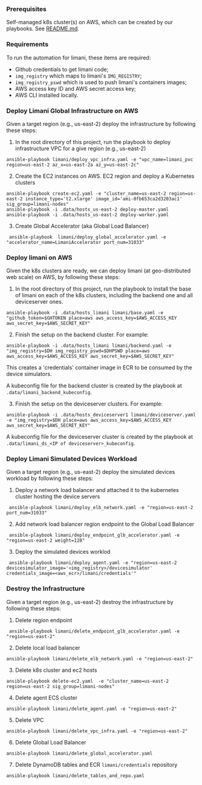 ### Prerequisites
Self-managed k8s cluster(s) on AWS, which can be created by our playbooks. See [README.md](../README.md).

### Requirements
To run the automation for limani, these items are required:
- Github credentials to get limani code;
- `img_registry` which maps to limani's `IMG_REGISTRY`;
- `img_registry_pswd` which is used to push limani's containers images;
- AWS access key ID and AWS secret access key;
- AWS CLI installed locally.


### Deploy Limani Global Infrastructure on AWS

Given a target region (e.g., us-east-2) deploy the infrastructure by following these steps:

1. In the root directory of this project, run the playbook to deploy infrastructure VPC for a give region (e.g., us-east-2)

```shell
ansible-playbook limani/deploy_vpc_infra.yaml -e "vpc_name=limani_pvc region=us-east-2 az_x=us-east-2a az_y=us-east-2c"
```

2. Create the  EC2 instances on AWS. EC2 region and deploy a Kubernetes clusters
```shell
ansible-playbook create-ec2.yaml -e "cluster_name=us-east-2 region=us-east-2 instance_type='t2.xlarge' image_id='ami-0fb653ca2d3203ac1' sig_group=limani-nodes"
ansible-playbook -i .data/hosts_us-east-2 deploy-master.yaml
ansible-playbook -i .data/hosts_us-east-2 deploy-worker.yaml
```

3. Create Global Accelerator (aka Global Load Balancer)
```shell
 ansible-playbook  limani/deploy_global_accelerator.yaml -e "accelerator_name=LimaniAccelerator port_num=31033"
```


### Deploy limani on AWS
Given the k8s clusters are ready, we can deploy limani (at geo-distributed web scale) on AWS, by following these steps:
1. In the root directory of this project, run the playbook to install the base of limani on each of the k8s clusters, including the backend one and all deviceserver ones.
```shell
ansible-playbook -i .data/hosts_limani limani/base.yaml -e "github_token=$GHTOKEN place=aws aws_access_key=$AWS_ACCESS_KEY aws_secret_key=$AWS_SECRET_KEY"
```

2. Finish the setup on the backend cluster. For example:
```shell
ansible-playbook -i .data/hosts_limani limani/backend.yaml -e "img_registry=$DH img_registry_pswd=$DHPSWD place=aws aws_access_key=$AWS_ACCESS_KEY aws_secret_key=$AWS_SECRET_KEY"
```
This creates a 'credentials' container image in ECR to be consumed by the device simulators.

A kubeconfig file for the backend cluster is created by the playbook at `.data/limani_backend_kubeconfig`.

3. Finish the setup on the deviceserver clusters. For example:
```shell
ansible-playbook -i .data/hosts_deviceserver1 limani/deviceserver.yaml -e "img_registry=$DH place=aws aws_access_key=$AWS_ACCESS_KEY aws_secret_key=$AWS_SECRET_KEY"
```

A kubeconfig file for the deviceserver cluster is created by the playbook at `.data/limani_ds_<IP of deviceserver>_kubeconfig`.


### Deploy Limani Simulated Devices Workload

Given a target region (e.g., us-east-2) deploy the simulated devices workload by following these steps:

1. Deploy a network load balancer and attached it to the kubernetes cluster hosting the device servers
```shell
 ansible-playbook limani/deploy_elb_network.yaml -e "region=us-east-2  port_num=31033"
```


2. Add network load balancer region endpoint to the Global Load Balancer
```shell
 ansible-playbook limani/deploy_endpoint_glb_accelerator.yaml -e "region=us-east-2 weight=128"
```

3. Deploy the simulated devices worklod
```shell
 ansible-playbook limani/deploy_agent.yaml -e "region=us-east-2  devicesimulator_image='<img_registry>/devicesimulator'  credentials_image=<aws_ecr>/limani/credentials'"
```


### Destroy the Infrastructure

Given a target region (e.g., us-east-2) destroy the infrastructure by following these steps:

1. Delete region endpoint

```shell
 ansible-playbook limani/delete_endpoint_glb_accelerator.yaml -e "region=us-east-2"
```

2. Delete local load balancer

```shell
ansible-playbook limani/delete_elb_network.yaml -e "region=us-east-2"
```

3. Delete k8s cluster and ec2 hosts

```shell
ansible-playbook delete-ec2.yaml  -e "cluster_name=us-east-2 region=us-east-2 sig_group=limani-nodes"
```

4. Delete agent ECS cluster

```shell
ansible-playbook limani/delete_agent.yaml -e "region=us-east-2"
```

5. Delete VPC

```shell
ansible-playbook limani/delete_vpc_infra.yaml -e "region=us-east-2"
```

6. Delete Global Load Balancer

```shell
ansible-playbook limani/delete_global_accelerator.yaml
```

7. Delete DynamoDB tables and ECR `limani/credentials` repository
```shell
ansible-playbook limani/delete_tables_and_repo.yaml
```
